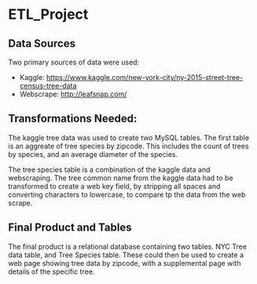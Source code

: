 # ETL_Project

## Data Sources
Two primary sources of data were used:
<br>
* Kaggle: https://www.kaggle.com/new-york-city/ny-2015-street-tree-census-tree-data
* Webscrape: http://leafsnap.com/

## Transformations Needed:
The kaggle tree data was used to create two MySQL tables. The first table is an aggreate of tree species by zipcode. This includes the count of trees by species, and an average diameter of the species. 

The tree species table is a combination of the kaggle data and webscraping. The tree common name from the kaggle data had to be transformed to create a web key field, by stripping all spaces and converting characters to lowercase, to compare tp the data from the web scrape.

## Final Product and Tables
The final product is a relational database containing two tables. NYC Tree data table, and Tree Species table. These could then be used to create a web page showing tree data by zipcode, with a supplemental page with details of the specific tree. 
